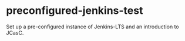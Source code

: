 # preconfigured-jenkins-test
Set up a pre-configured instance of Jenkins-LTS and an introduction to JCasC.
